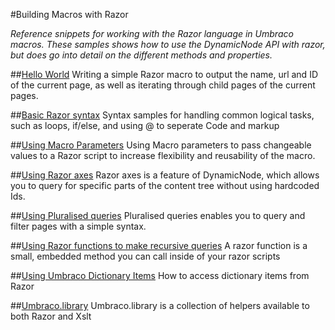 #Building Macros with Razor

_Reference snippets for working with the Razor language in Umbraco macros. These samples shows how to use the DynamicNode API with razor, but does go into detail on the different methods and properties._

##[Hello World](hello-world.md)
Writing a simple Razor macro to output the name, url and ID of the current page, as well as iterating through child pages of the current pages.

##[Basic Razor syntax](basic-razor-syntax.md)
Syntax samples for handling common logical tasks, such as loops, if/else, and using @ to seperate Code and markup

##[Using Macro Parameters](using-macro-parameters.md)
Using Macro parameters to pass changeable values to a Razor script to increase flexibility and reusability of the macro.

##[Using Razor axes](using-razor-axes.md)
Razor axes is a feature of DynamicNode, which allows you to query for specific parts of the content tree without using hardcoded Ids.

##[Using Pluralised queries](using-pluralised-queries.md)
Pluralised queries enables you to query and filter pages with a simple syntax.

##[Using Razor functions to make recursive queries](using-razor-functions-to-make-recursive-queries.md)
A razor function is a small, embedded method you can call inside of your razor scripts

##[Using Umbraco Dictionary Items](using-dictionary-items.md)
How to access dictionary items from Razor

##[Umbraco.library](../../../Api/UmbracoLibrary/index.md)
Umbraco.library is a collection of helpers available to both Razor and Xslt 